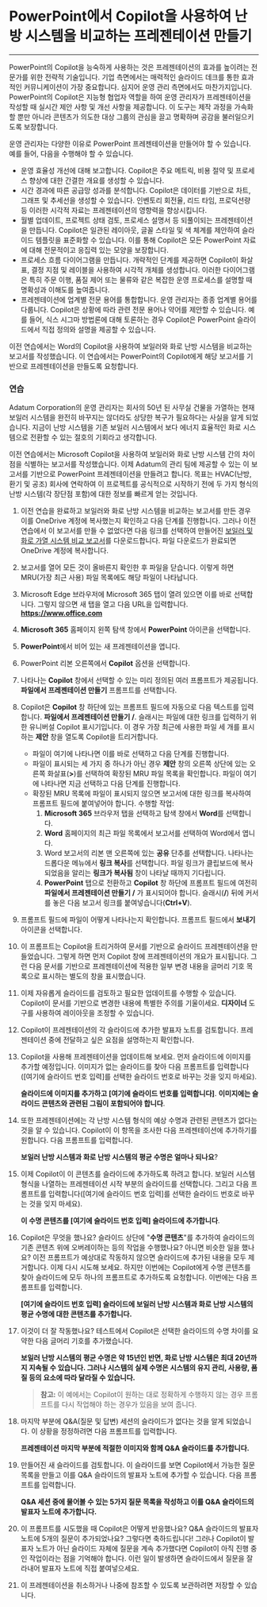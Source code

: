# PowerPoint에서 Copilot을 사용하여 난방 시스템을 비교하는 프레젠테이션 만들기
---
PowerPoint의 Copilot을 능숙하게 사용하는 것은 프레젠테이션의 효과를 높이려는 전문가를 위한 전략적 기술입니다. 기업 측면에서는 매력적인 슬라이드 데크를 통한 효과적인 커뮤니케이션이 가장 중요합니다. 심지어 운영 관리 측면에서도 마찬가지입니다. PowerPoint의 Copilot은 지능형 협업자 역할을 하여 운영 관리자가 프레젠테이션을 작성할 때 실시간 제안 사항 및 개선 사항을 제공합니다. 이 도구는 제작 과정을 가속화할 뿐만 아니라 콘텐츠가 의도한 대상 그룹의 관심을 끌고 명확하며 공감을 불러일으키도록 보장합니다.

운영 관리자는 다양한 이유로 PowerPoint 프레젠테이션을 만들어야 할 수 있습니다. 예를 들어, 다음을 수행해야 할 수 있습니다.

 -  운영 효율성 개선에 대해 보고합니다. Copilot은 주요 메트릭, 비용 절약 및 프로세스 향상에 대한 간결한 개요를 생성할 수 있습니다.
 -  시간 경과에 따른 공급망 성과를 분석합니다. Copilot은 데이터를 기반으로 차트, 그래프 및 추세선을 생성할 수 있습니다. 인벤토리 회전율, 리드 타임, 프로덕션량 등 이러한 시각적 자료는 프레젠테이션의 영향력을 향상시킵니다.
 -  월별 업데이트, 프로젝트 상태 검토, 프로세스 설명서 등 되풀이되는 프레젠테이션을 만듭니다. Copilot은 일관된 레이아웃, 글꼴 스타일 및 색 체계를 제안하여 슬라이드 템플릿을 표준화할 수 있습니다. 이를 통해 Copilot은 모든 PowerPoint 자료에 대해 전문적이고 응집력 있는 모양을 보장합니다.
 -  프로세스 흐름 다이어그램을 만듭니다. 개략적인 단계를 제공하면 Copilot이 화살표, 결정 지점 및 레이블을 사용하여 시각적 개체를 생성합니다. 이러한 다이어그램은 특히 주문 이행, 품질 제어 또는 물류와 같은 복잡한 운영 프로세스를 설명할 때 명확성과 이해도를 높여줍니다.<br>
 -  프레젠테이션에 업계별 전문 용어를 통합합니다. 운영 관리자는 종종 업계별 용어를 다룹니다. Copilot은 상황에 따라 관련 전문 용어나 약어를 제안할 수 있습니다. 예를 들어, 식스 시그마 방법론에 대해 토론하는 경우 Copilot은 PowerPoint 슬라이드에서 직접 정의와 설명을 제공할 수 있습니다.

이전 연습에서는 Word의 Copilot을 사용하여 보일러와 화로 난방 시스템을 비교하는 보고서를 작성했습니다. 이 연습에서는 PowerPoint의 Copilot에게 해당 보고서를 기반으로 프레젠테이션을 만들도록 요청합니다.

### 연습

Adatum Corporation의 운영 관리자는 회사의 50년 된 사무실 건물을 가열하는 현재 보일러 시스템을 완전히 바꾸지는 않더라도 상당한 복구가 필요하다는 사실을 알게 되었습니다. 지금이 난방 시스템을 기존 보일러 시스템에서 보다 에너지 효율적인 화로 시스템으로 전환할 수 있는 절호의 기회라고 생각합니다.

이전 연습에서는 Microsoft Copilot을 사용하여 보일러와 화로 난방 시스템 간의 차이점을 식별하는 보고서를 작성했습니다. 이제 Adatum의 관리 팀에 제공할 수 있는 이 보고서를 기반으로 PowerPoint 프레젠테이션을 만들려고 합니다. 목표는 HVAC(난방, 환기 및 공조) 회사에 연락하여 이 프로젝트를 공식적으로 시작하기 전에 두 가지 형식의 난방 시스템(각 장단점 포함)에 대한 정보를 빠르게 얻는 것입니다.

1.  이전 연습을 완료하고 보일러와 화로 난방 시스템을 비교하는 보고서를 만든 경우 이를 OneDrive 계정에 복사했는지 확인하고 다음 단계를 진행합니다. 그러나 이전 연습에서 이 보고서를 만들 수 없었다면 다음 링크를 선택하여 만들어진 [보일러 및 화로 가열 시스템 비교 보고서](https://go.microsoft.com/fwlink/?linkid=2269121)를 다운로드합니다. 파일 다운로드가 완료되면 OneDrive 계정에 복사합니다.
2.  보고서를 열어 모든 것이 올바른지 확인한 후 파일을 닫습니다. 이렇게 하면 MRU(가장 최근 사용) 파일 목록에도 해당 파일이 나타납니다.
3.  Microsoft Edge 브라우저에 Microsoft 365 탭이 열려 있으면 이를 바로 선택합니다. 그렇지 않으면 새 탭을 열고 다음 URL을 입력합니다. **https://www.office.com** 
4.  **Microsoft 365** 홈페이지 왼쪽 탐색 창에서 **PowerPoint** 아이콘을 선택합니다.
5.  **PowerPoint**에서 비어 있는 새 프레젠테이션을 엽니다.
6.  PowerPoint 리본 오른쪽에서 **Copilot** 옵션을 선택합니다.
7.  나타나는 **Copilot** 창에서 선택할 수 있는 미리 정의된 여러 프롬프트가 제공됩니다. **파일에서 프레젠테이션 만들기** 프롬프트를 선택합니다.
8.  Copilot은 **Copilot** 창 하단에 있는 프롬프트 필드에 자동으로 다음 텍스트를 입력합니다. **파일에서 프레젠테이션 만들기 /**. 슬래시는 파일에 대한 링크를 입력하기 위한 유니버설 Copilot 표시기입니다. 이 경우 가장 최근에 사용한 파일 세 개를 표시하는 **제안** 창을 열도록 Copilot을 트리거합니다.
     -  파일이 여기에 나타나면 이를 바로 선택하고 다음 단계를 진행합니다.
     -  파일이 표시되는 세 가지 중 하나가 아닌 경우 **제안** 창의 오른쪽 상단에 있는 오른쪽 화살표(**&gt;**)를 선택하여 확장된 MRU 파일 목록을 확인합니다. 파일이 여기에 나타나면 지금 선택하고 다음 단계를 진행합니다.
     -  확장된 MRU 목록에 파일이 표시되지 않으면 보고서에 대한 링크를 복사하여 프롬프트 필드에 붙여넣어야 합니다. 수행할 작업:
        1.  **Microsoft 365** 브라우저 탭을 선택하고 탐색 창에서 **Word**를 선택합니다.
        2.  **Word** 홈페이지의 최근 파일 목록에서 보고서를 선택하여 Word에서 엽니다.
        3.  Word 보고서의 리본 맨 오른쪽에 있는 **공유** 단추를 선택합니다. 나타나는 드롭다운 메뉴에서 **링크 복사**를 선택합니다. 파일 링크가 클립보드에 복사되었음을 알리는 **링크가 복사됨** 창이 나타날 때까지 기다립니다.
        4.  **PowerPoint** 탭으로 전환하고 **Copilot** 창 하단에 프롬프트 필드에 여전히 **파일에서 프레젠테이션 만들기 /** 가 표시되어야 합니다. 슬래시(**/**) 뒤에 커서를 놓은 다음 보고서 링크를 붙여넣습니다(**Ctrl+V**).
9.  프롬프트 필드에 파일이 어떻게 나타나는지 확인합니다. 프롬프트 필드에서 **보내기** 아이콘을 선택합니다.
10. 이 프롬프트는 Copilot을 트리거하여 문서를 기반으로 슬라이드 프레젠테이션을 만들었습니다. 그렇게 하면 먼저 Copilot 창에 프레젠테이션의 개요가 표시됩니다. 그런 다음 문서를 기반으로 프레젠테이션에 적용한 일부 변경 내용을 글머리 기호 목록으로 표시하는 별도의 창을 표시했습니다.
11. 이제 자유롭게 슬라이드를 검토하고 필요한 업데이트를 수행할 수 있습니다. Copilot이 문서를 기반으로 변경한 내용에 특별한 주의를 기울이세요. **디자이너** 도구를 사용하여 레이아웃을 조정할 수 있습니다.
12. Copilot이 프레젠테이션의 각 슬라이드에 추가한 발표자 노트를 검토합니다. 프레젠테이션 중에 전달하고 싶은 요점을 설명하는지 확인합니다.
13. Copilot을 사용해 프레젠테이션을 업데이트해 보세요. 먼저 슬라이드에 이미지를 추가할 예정입니다. 이미지가 없는 슬라이드를 찾아 다음 프롬프트를 입력합니다(\[여기에 슬라이드 번호 입력\]를 선택한 슬라이드 번호로 바꾸는 것을 잊지 마세요).
    
    **슬라이드에 이미지를 추가하고 \[여기에 슬라이드 번호를 입력합니다\]**. **이미지에는 슬라이드 콘텐츠와 관련된 그림이 포함되어야 합니다**.
14. 또한 프레젠테이션에는 각 난방 시스템 형식의 예상 수명과 관련된 콘텐츠가 없다는 것을 알 수 있습니다. Copilot이 이 항목을 조사한 다음 프레젠테이션에 추가하기를 원합니다. 다음 프롬프트를 입력합니다.
    
    **보일러 난방 시스템과 화로 난방 시스템의 평균 수명은 얼마나 되나요**?
15. 이제 Copilot이 이 콘텐츠를 슬라이드에 추가하도록 하려고 합니다. 보일러 시스템 형식을 나열하는 프레젠테이션 시작 부분의 슬라이드를 선택합니다. 그리고 다음 프롬프트를 입력합니다(\[여기에 슬라이드 번호 입력\]를 선택한 슬라이드 번호로 바꾸는 것을 잊지 마세요).
    
    **이 수명 콘텐츠를 \[여기에 슬라이드 번호 입력\] 슬라이드에 추가합니다**.
16. Copilot은 무엇을 했나요? 슬라이드 상단에 "**수명 콘텐츠**"를 추가하여 슬라이드의 기존 콘텐츠 위에 오버레이하는 등의 작업을 수행했나요? 아니면 비슷한 일을 했나요? 이전 프롬프트가 예상대로 작동하지 않으면 슬라이드에 추가된 내용을 모두 제거합니다. 이제 다시 시도해 보세요. 하지만 이번에는 Copilot에게 수명 콘텐츠를 찾아 슬라이드에 모두 하나의 프롬프트로 추가하도록 요청합니다. 이번에는 다음 프롬프트를 입력합니다.
    
    **\[여기에 슬라이드 번호 입력\] 슬라이드에 보일러 난방 시스템과 화로 난방 시스템의 평균 수명에 대한 콘텐츠를 추가합니다.**
17. 이것이 더 잘 작동했나요? 테스트에서 Copilot은 선택한 슬라이드의 수명 차이를 요약한 다음 글머리 기호를 추가했습니다.
    
    **보일러 난방 시스템의 평균 수명은 약 15년인 반면, 화로 난방 시스템은 최대 20년까지 지속될 수 있습니다. 그러나 시스템의 실제 수명은 시스템의 유지 관리, 사용량, 품질 등의 요소에 따라 달라질 수 있습니다.**

    > **참고:** 이 예에서는 Copilot이 원하는 대로 정확하게 수행하지 않는 경우 프롬프트를 다시 작업해야 하는 경우가 있음을 보여 줍니다.

18. 마지막 부분에 Q&A(질문 및 답변) 세션의 슬라이드가 없다는 것을 알게 되었습니다. 이 상황을 정정하려면 다음 프롬프트를 입력합니다.
    
    **프레젠테이션 마지막 부분에 적절한 이미지와 함께 Q&A 슬라이드를 추가합니다.**
19. 만들어진 새 슬라이드를 검토합니다. 이 슬라이드를 보면 Copilot에서 가능한 질문 목록을 만들고 이를 Q&A 슬라이드의 발표자 노트에 추가할 수 있습니다. 다음 프롬프트를 입력합니다.
    
    **Q&A 세션 중에 물어볼 수 있는 5가지 질문 목록을 작성하고 이를 Q&A 슬라이드의 발표자 노트에 추가합니다.**
20. 이 프롬프트를 시도했을 때 Copilot은 어떻게 반응했나요? Q&A 슬라이드의 발표자 노트에 5개의 질문이 추가되었나요? 그렇다면 축하드립니다! 그러나 Copilot이 발표자 노트가 아닌 슬라이드 자체에 질문을 계속 추가했다면 Copilot이 아직 진행 중인 작업이라는 점을 기억해야 합니다. 이런 일이 발생하면 슬라이드에서 질문을 잘라내어 발표자 노트에 직접 붙여넣으세요.
21. 이 프레젠테이션을 취소하거나 나중에 참조할 수 있도록 보관하려면 저장할 수 있습니다.
